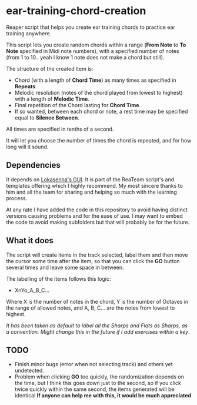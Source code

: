# ear-training-chord-creation

Reaper script that helps you create ear training chords to practice ear training anywhere.

This script lets you create random chords within a range (**From Note** to **To Note** specified in Midi note numbers), with a specified number of notes (from 1 to 10.. yeah I know 1 note does not make a chord but still).

The structure of the created item is:
- Chord (with a length of **Chord Time**) as many times as specified in **Repeats**.
- Melodic resolution (notes of the chord played from lowest to highest) with a length of **Melodic Time**. 
- Final repetition of the Chord lasting for **Chord Time**.
- If so wanted, between each chord or note, a rest time may be specified equal to **Silence Between**.

All times are specified in tenths of a second.

It will let you choose the number of times the chord is repeated, and for how long will it sound.

## Dependencies

It depends on [Lokasenna's GUI](https://github.com/ReaTeam/ReaScripts-Templates/tree/master/GUI/Lokasenna_GUI). It is part of the ReaTeam script's and templates offering which I highly recommend. My most sincere thanks to him and all the team for sharing and helping so much with the learning process.

At any rate I have added the code in this repository to avoid having distinct versions causing problems and for the ease of use. I may want to embed the code to avoid making subfolders but that will probably be for the future.

## What it does

The script will create items in the track selected, label them and then move the cursor some time after the item, so that you can click the **GO** button several times and leave some space in between.

The labelling of the items follows this logic:
- XnYo_A_B_C...

Where X is the number of notes in the chord, Y is the number of Octaves in the range of allowed notes, and A, B, C... are the notes from lowest to highest.

*It has been taken as default to label all the Sharps and Flats as Sharps, as a convention. Might change this in the future if I add exercises within a key*.

## TODO

- Finish minor bugs (error when not selecting track) and others yet undetected.
- Problem when clicking **GO** too quickly, the randomization depends on the time, but I think this goes down just to the second, so if you click twice quickly within the same second, the items generated will be identical **If anyone can help me with this, it would be much appreciated**